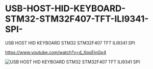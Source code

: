 # USB-HOST-HID-KEYBOARD-STM32-STM32F407-TFT-ILI9341-SPI-
USB HOST HID KEYBOARD STM32 STM32F407 TFT ILI9341 SPI 

https://www.youtube.com/watch?v=d_XqoEjnGp4

![USB HOST HID KEYBOARD STM32 STM32F407 TFT ILI9341 SPI](https://github.com/offpic/USB-HOST-HID-KEYBOARD-STM32-STM32F407-TFT-ILI9341-SPI-/assets/31142397/e4ce427a-cda7-4c21-b78e-2694b9a75f81)
